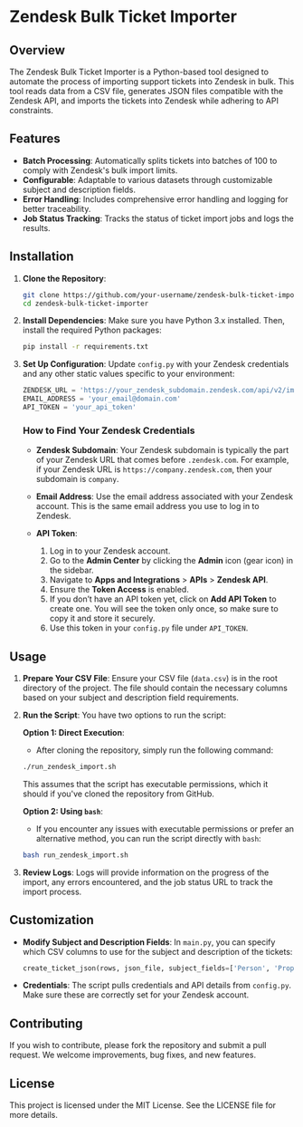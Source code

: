 # Zendesk Bulk Ticket Importer

## Overview

The Zendesk Bulk Ticket Importer is a Python-based tool designed to automate the process of importing support tickets into Zendesk in bulk. This tool reads data from a CSV file, generates JSON files compatible with the Zendesk API, and imports the tickets into Zendesk while adhering to API constraints.

## Features

- **Batch Processing**: Automatically splits tickets into batches of 100 to comply with Zendesk's bulk import limits.
- **Configurable**: Adaptable to various datasets through customizable subject and description fields.
- **Error Handling**: Includes comprehensive error handling and logging for better traceability.
- **Job Status Tracking**: Tracks the status of ticket import jobs and logs the results.

## Installation

1. **Clone the Repository**:
    ```bash
    git clone https://github.com/your-username/zendesk-bulk-ticket-importer.git
    cd zendesk-bulk-ticket-importer
    ```

2. **Install Dependencies**:
    Make sure you have Python 3.x installed. Then, install the required Python packages:
    ```bash
    pip install -r requirements.txt
    ```

3. **Set Up Configuration**:
    Update `config.py` with your Zendesk credentials and any other static values specific to your environment:
    ```python
    ZENDESK_URL = 'https://your_zendesk_subdomain.zendesk.com/api/v2/imports/tickets/create_many'
    EMAIL_ADDRESS = 'your_email@domain.com'
    API_TOKEN = 'your_api_token'
    ```

    ### How to Find Your Zendesk Credentials

    - **Zendesk Subdomain**: Your Zendesk subdomain is typically the part of your Zendesk URL that comes before `.zendesk.com`. For example, if your Zendesk URL is `https://company.zendesk.com`, then your subdomain is `company`.

    - **Email Address**: Use the email address associated with your Zendesk account. This is the same email address you use to log in to Zendesk.

    - **API Token**:
        1. Log in to your Zendesk account.
        2. Go to the **Admin Center** by clicking the **Admin** icon (gear icon) in the sidebar.
        3. Navigate to **Apps and Integrations** > **APIs** > **Zendesk API**.
        4. Ensure the **Token Access** is enabled.
        5. If you don’t have an API token yet, click on **Add API Token** to create one. You will see the token only once, so make sure to copy it and store it securely.
        6. Use this token in your `config.py` file under `API_TOKEN`.

## Usage

1. **Prepare Your CSV File**:
   Ensure your CSV file (`data.csv`) is in the root directory of the project. The file should contain the necessary columns based on your subject and description field requirements.

2. **Run the Script**:
   You have two options to run the script:

    **Option 1: Direct Execution**:
    - After cloning the repository, simply run the following command:
    ```bash
    ./run_zendesk_import.sh
    ```
    This assumes that the script has executable permissions, which it should if you've cloned the repository from GitHub.

    **Option 2: Using `bash`**:
    - If you encounter any issues with executable permissions or prefer an alternative method, you can run the script directly with `bash`:
    ```bash
    bash run_zendesk_import.sh
    ```

3. **Review Logs**:
   Logs will provide information on the progress of the import, any errors encountered, and the job status URL to track the import process.

## Customization

- **Modify Subject and Description Fields**:
  In `main.py`, you can specify which CSV columns to use for the subject and description of the tickets:
    ```python
    create_ticket_json(rows, json_file, subject_fields=['Person', 'Property', 'Batch'], description_fields=['Control', 'Person', 'Property', 'Reference'])
    ```

- **Credentials**:
  The script pulls credentials and API details from `config.py`. Make sure these are correctly set for your Zendesk account.

## Contributing

If you wish to contribute, please fork the repository and submit a pull request. We welcome improvements, bug fixes, and new features.

## License

This project is licensed under the MIT License. See the LICENSE file for more details.
